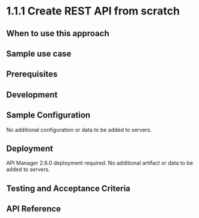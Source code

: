 # 1.1.1 Create REST API from scratch

## When to use this approach


## Sample use case



## Prerequisites


## Development


## Sample Configuration
No additional configuration or data to be added to servers.

## Deployment
API Manager 2.6.0 deployment required. No additional artifact or data to be added to servers.

## Testing and Acceptance Criteria


## API Reference